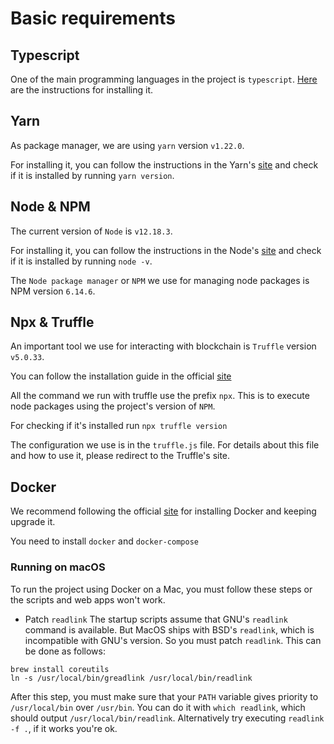 # Basic requirements
## Typescript

One of the main programming languages in the project is `typescript`. [Here](https://www.typescriptlang.org/#installation) are the instructions for installing it.

## Yarn

As package manager, we are using `yarn` version `v1.22.0`.

For installing it, you can follow the instructions in the Yarn's [site](https://yarnpkg.com/getting-started/install) and check if it is installed by running `yarn version`.

## Node & NPM

The current version of `Node` is `v12.18.3`.

For installing it, you can follow the instructions in the Node's [site](https://nodejs.org/en/) and check if it is installed by running `node -v`.

The `Node package manager` or `NPM` we use for managing node packages is NPM version `6.14.6`.

## Npx & Truffle

An important tool we use for interacting with blockchain is `Truffle` version `v5.0.33`.

You can follow the installation guide in the official [site](https://www.trufflesuite.com/truffle)

All the command we run with truffle use the prefix `npx`. This is to execute node packages using the project's version of `NPM`.

For checking if it's installed run `npx truffle version`

The configuration we use is in the `truffle.js` file. For details about this file and how to use it, please redirect to the Truffle's site.

## Docker

We recommend following the official [site](https://docs.docker.com/get-docker/) for installing Docker and keeping upgrade it.

You need to install `docker` and `docker-compose`

### Running on macOS
To run the project using Docker on a Mac, you must follow these steps or the scripts and web apps won't work.

- Patch `readlink`
The startup scripts assume that GNU's `readlink` command is available. But MacOS ships with BSD's `readlink`, which is incompatible with GNU's version. So you must patch `readlink`. This can be done as follows:

```
brew install coreutils
ln -s /usr/local/bin/greadlink /usr/local/bin/readlink
```

After this step, you must make sure that your `PATH` variable gives priority to `/usr/local/bin` over `/usr/bin`. You can do it with `which readlink`, which should output `/usr/local/bin/readlink`. Alternatively try executing `readlink -f .`, if it works you're ok.